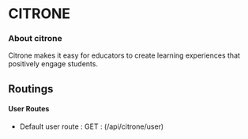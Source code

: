 # CITRONE

### About citrone
  Citrone makes it easy for educators to create learning experiences that positively engage students.

## Routings

#### User Routes

- Default user route : GET : (/api/citrone/user)
